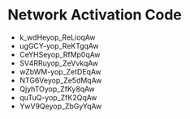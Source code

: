# Network Activation Code
* k_wdHeyop_ReLioqAw
* ugGCY-yop_ReKTgqAw
* CeYHSeyop_RfMp0qAw
* SV4RRuyop_ZeVvkqAw
* wZbWM-yop_ZetDEqAw
* NTG6Veyop_Ze5dMqAw
* QjyhTOyop_ZfKy8qAw
* quTuQ-yop_ZfK2QqAw
* YwV9Qeyop_ZbGyYqAw